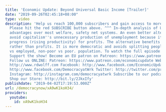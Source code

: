 ```yaml
---
title: 'Economic Update: Beyond Universal Basic Income [Trailer]'
date: "2019-09-26T02:45:18+08:00"
type: video
description: 'Help us reach 100,000 subscribers and gain access to more studio time!
  Please hit the red SUBSCRIBE button above. ^^^ In-depth analysis of UBI shows its
  advantages over most welfare, safety net systems. An even better alternative would
  avoid capitalism''s unnecessary production of unemployment because it utilizes technical
  progress (rising productivity) for profits. The alternative benefits workers'' leisure
  rather than profits. It is more democratic and avoids splitting people into unemployed
  vs employed, non-poor vs poor. population. To watch the full episode: https://www.youtube.com/watch?v=cAkzzoQGifE&t=1320s
  Support the show! Become an EU patron on Patreon: https://www.patreon.com/economicupdate
  Follow us ONLINE: Patreon: https://www.patreon.com/economicupdate Websites: http://www.democracyatwork.info/economicupdate
  http://www.rdwolff.com Facebook: http://www.facebook.com/EconomicUpdate http://www.facebook.com/RichardDWolff
  http://www.facebook.com/DemocracyatWrk Twitter: http://twitter.com/profwolff http://twitter.com/democracyatwrk
  Instagram: http://instagram.com/democracyatwrk Subscribe to our podcast: http://economicupdate.libsyn.com
  Shop our Store: http://bit.ly/2JkxIfy'
publishdate: "2019-04-02T17:19:53.000Z"
url: /democracynow/xA9wK1koH34/
providers:
  youtube:
    id: xA9wK1koH34
---
```

